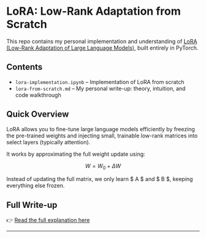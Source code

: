 # LoRA: Low-Rank Adaptation from Scratch

This repo contains my personal implementation and understanding of [LoRA (Low-Rank Adaptation of Large Language Models)](https://arxiv.org/abs/2106.09685), built entirely in PyTorch.

## Contents

- `lora-implementation.ipynb` – Implementation of LoRA from scratch
- `lora-from-scratch.md` – My personal write-up: theory, intuition, and code walkthrough

## Quick Overview

LoRA allows you to fine-tune large language models efficiently by freezing the pre-trained weights and injecting small, trainable low-rank matrices into select layers (typically attention).

It works by approximating the full weight update using:

$$ W = W_0 + \Delta W $$

Instead of updating the full matrix, we only learn $ A $ and $ B $, keeping everything else frozen.

## Full Write-up

👉 [Read the full explanation here](./lora-from-scratch.md)

---